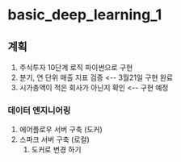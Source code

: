 # basic_deep_learning_1


## 계획 

1. 주식투자 10단계 로직 파이썬으로 구현 
 1. 분기, 연 단위 매출 지표 검증  <-- 3월21일 구현 완료 
 2. 시가총액이 적은 회사가 아닌지 확인 <-- 구현 예정 

### 데이터 엔지니어링 
1. 에어플로우 서버 구축 (도커) 
2. 스파크 서버 구축 (로컬)
    1. 도커로 변경 하기 